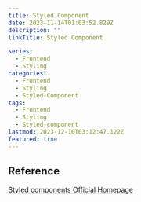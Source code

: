 ```yaml
---
title: Styled Component
date: 2023-11-14T01:03:52.829Z
description: ""
linkTitle: Styled Component

series:
  - Frontend
  - Styling
categories:
  - Frontend
  - Styling
  - Styled-Component
tags:
  - Frontend
  - Styling
  - Styled-component
lastmod: 2023-12-10T03:12:47.122Z
featured: true
---
```


## Reference

[Styled components Official Homepage](https://styled-components.com/)
